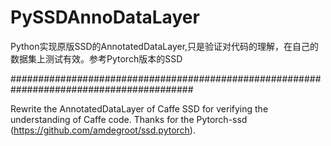 # PySSDAnnoDataLayer
Python实现原版SSD的AnnotatedDataLayer,只是验证对代码的理解，在自己的数据集上测试有效。参考Pytorch版本的SSD

#########################################################################################

Rewrite the AnnotatedDataLayer of Caffe SSD for verifying the understanding of Caffe code. Thanks for the Pytorch-ssd (https://github.com/amdegroot/ssd.pytorch).
